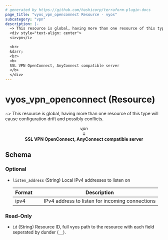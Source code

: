 ```yaml
---
# generated by https://github.com/hashicorp/terraform-plugin-docs
page_title: "vyos_vpn_openconnect Resource - vyos"
subcategory: "vpn"
description: |-
  ~> This resource is global, having more than one resource of this type will cause configuration drift and possibly conflicts.
  <div style="text-align: center">
  <i>vpn</i>

  <br>
  &darr;
  <br>
  <b>
  SSL VPN OpenConnect, AnyConnect compatible server
  </b>
  </div>
---
```


# vyos_vpn_openconnect (Resource)

~> This resource is global, having more than one resource of this type will cause configuration drift and possibly conflicts.

<div style="text-align: center">
<i>vpn</i>

<br>
&darr;
<br>
<b>
SSL VPN OpenConnect, AnyConnect compatible server
</b>
</div>



<!-- schema generated by tfplugindocs -->
## Schema

### Optional

- `listen_address` (String) Local IPv4 addresses to listen on

    |  Format &emsp; | Description  |
    |----------|---------------|
    |  ipv4  &emsp; |  IPv4 address to listen for incoming connections  |

### Read-Only

- `id` (String) Resource ID, full vyos path to the resource with each field seperated by dunder (`__`).
